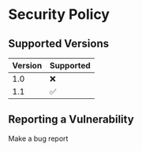 # Security Policy

## Supported Versions
| Version | Supported          |
| ------- | ------------------ |
| 1.0   | :x: |
| 1.1   | :white_check_mark: |

## Reporting a Vulnerability

Make a bug report
